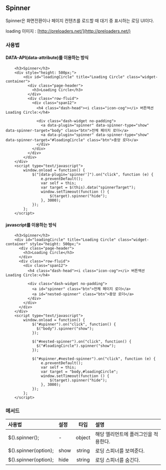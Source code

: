 <!--
layout: 'post'
section: 'Cornerstone Framework'
title: 'Spinner'
outline: 'Spinner은 화면전환이나 페이지 컨텐츠를 로드할 때 대기 중 표시하는 로딩 UI이다. '
date: '2012-11-16'
tagstr: 'widget'
order: '[4, 3, 12]'
thumbnail: '4.3.12.spinner.png'
-->

## Spinner
 Spinner은 화면전환이나 페이지 컨텐츠를 로드할 때 대기 중 표시하는 로딩 UI이다.
 

loading 이미지 : [http://preloaders.net/](http://preloaders.net/)

### 사용법

#### DATA-API(data-attribute)를 이용하는 방식

``` cm
    <h3>Spinner</h3>
    <div style="height: 500px;">
        <div id="loadingCircle" title="Loading Circle" class="widget-container">
          <div class="page-header">
            <h3>Loading Circle</h3>
          </div>
          <div class="row-fluid">
            <div class="span12">
              <h4 class="dash-head"><i class="icon-cog"></i> 버튼액션 Loading Circle:</h4>

              <div class="dash-widget no-padding">
                <a data-plugin="spinner" data-spinner-type="show" data-spinner-target="body" class="btn">전체 페이지 로더</a>
                <a data-plugin="spinner" data-spinner-type="show" data-spinner-target="#loadingCircle" class="btn">중앙 로더</a>
              </div>
            </div>
          </div>
        </div>
    </div>
    <script type="text/javascript">
        window.onload = function() {
            $("[data-plugin='spinner']").on("click", function (e) {
                e.preventDefault();
                var self = this;
                var target = $(this).data("spinnerTarget");
                window.setTimeout(function () {
                    $(target).spinner("hide");
                }, 3000);
            });
        };
    </script>
```

#### javascript를 이용하는 방식


``` cm
    <h3>Spinner</h3>
    <div id="loadingCircle" title="Loading Circle" class="widget-container" style="height: 500px;">
      <div class="page-header">
        <h3>Loading Circle</h3>
      </div>
      <div class="row-fluid">
        <div class="span12">
          <h4 class="dash-head"><i class="icon-cog"></i> 버튼액션 Loading Circle:</h4>

          <div class="dash-widget no-padding">
            <a id="spinner" class="btn">전체 페이지 로더</a>
            <a id="nested-spinner" class="btn">중앙 로더</a>
          </div>
        </div>
      </div>
    </div>
    <script type="text/javascript">
        window.onload = function() {
            $("#spinner").on("click", function() {
              $("body").spinner("show");
            });

            $("#nested-spinner").on("click", function() {
              $("#loadingCircle").spinner("show");
            });

            $("#spinner,#nested-spinner").on("click", function (e) {
                e.preventDefault();
                var self = this;
                var target = "body,#loadingCircle";
                window.setTimeout(function () {
                    $(target).spinner("hide");
                }, 3000);
            });
        };
    </script>
```

### 메서드

사용법 | 설정 | 타입 | 설명
:-- | :-- | :-: | :--
$().spinner(); | - | object | 해당 엘리먼트에 플러그인을 적용한다.
$().spinner(option); | show | string | 로딩 스피너를 보여준다.
$().spinner(option); | hide | string | 로딩 스피너를 숨긴다.


<script type="text/javascript">
var $table = $("table");
$table.addClass("table table-bordered");
$table.find("thead tr > th:not(th:nth-child(4))").addClass("fixed_table");
$table.find("tbody tr > td:not(td:nth-child(4))").addClass("fixed_table");
</script>